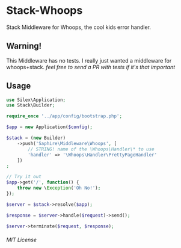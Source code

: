 # Stack-Whoops
Stack Middleware for Whoops, the cool kids error handler.

## Warning!
This Middleware has no tests. I really just wanted a middleware for whoops+stack. _feel free to send a PR with tests if it's that important_

## Usage

```php
use Silex\Application;
use Stack\Builder;

require_once '../app/config/bootstrap.php';

$app = new Application($config);

$stack = (new Builder)
    ->push('Saphire\Middleware\Whoops', [
        // STRING! name of the \Whoops\Handler\* to use
        'handler' => '\Whoops\Handler\PrettyPageHandler'
    ])
;

// Try it out
$app->get('/', function() {
    throw new \Exception('Oh No!');
});

$server = $stack->resolve($app);

$response = $server->handle($request)->send();

$server->terminate($request, $response);
```

###### MIT License
